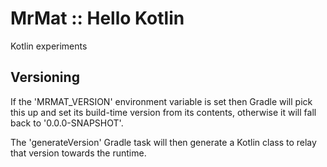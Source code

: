 # MrMat :: Hello Kotlin

Kotlin experiments

## Versioning

If the 'MRMAT_VERSION' environment variable is set then Gradle will pick this up and set its build-time version from
its contents, otherwise it will fall back to '0.0.0-SNAPSHOT'.

The 'generateVersion' Gradle task will then generate a Kotlin class to relay that version towards the runtime.
